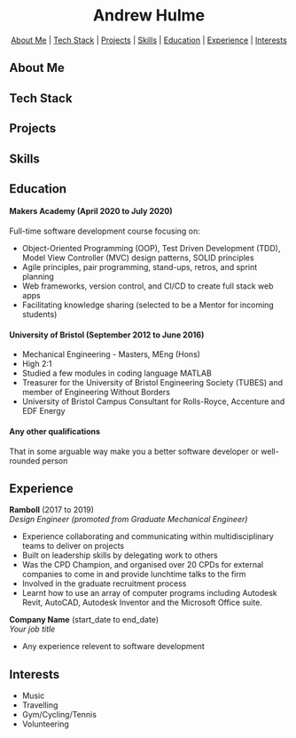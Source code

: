 <div align="center">
  
# Andrew Hulme #

[About Me](#about_me) | [Tech Stack](#tech-stack) | [Projects](#projects) | [Skills](#skills) | [Education](#education) | [Experience](#experience) | [Interests](#interests)

</div>

## <a name="about_me">About Me</a>



## <a name="tech-stack">Tech Stack</a> 


## <a name="projects">Projects</a>

## <a name="skills">Skills</a>

## <a name="education">Education</a>

#### Makers Academy (April 2020 to July 2020)

Full-time software development course focusing on:	
- Object-Oriented Programming (OOP), Test Driven Development (TDD), Model View Controller (MVC) design patterns, SOLID principles
- Agile principles, pair programming, stand-ups, retros, and sprint planning
- Web frameworks, version control, and CI/CD to create full stack web apps
- Facilitating knowledge sharing (selected to be a Mentor for incoming students)

#### University of Bristol (September 2012 to June 2016)

- Mechanical Engineering - Masters, MEng (Hons)
- High 2:1
- Studied a few modules in coding language MATLAB
- Treasurer for the University of Bristol Engineering Society (TUBES) and member of Engineering Without Borders
- University of Bristol Campus Consultant for Rolls-Royce, Accenture and EDF Energy

#### Any other qualifications

That in some arguable way make you a better software developer or well-rounded person

## <a name="experience">Experience</a>

**Ramboll** (2017 to 2019)    
*Design Engineer (promoted from Graduate Mechanical Engineer)*  
- Experience collaborating and communicating within multidisciplinary teams to deliver on projects
- Built on leadership skills by delegating work to others 
- Was the CPD Champion, and organised over 20 CPDs for external companies to come in and provide lunchtime talks to the firm
- Involved in the graduate recruitment process
- Learnt how to use an array of computer programs including Autodesk Revit, AutoCAD, Autodesk Inventor and the Microsoft Office suite.

**Company Name** (start_date to end_date)   
*Your job title*  
- Any experience relevent to software development

## <a name="interests">Interests</a>

- Music
- Travelling
- Gym/Cycling/Tennis
- Volunteering
